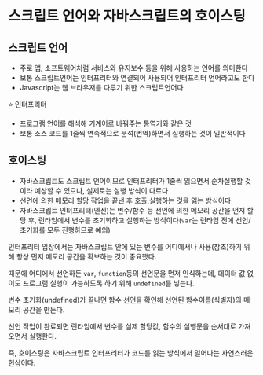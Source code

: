 # 스크립트 언어와 자바스크립트의 호이스팅

## 스크립트 언어

- 주로 앱, 소프트웨어처럼 서비스와 유지보수 등을 위해 사용하는 언어를 의미한다
- 보통 스크립트언어는 인터프리터와 연결되어 사용되어 인터프리터 언어라고도 한다
- Javascript는 웹 브라우저를 다루기 위한 스크립트언어다

⭐ 인터프리터

- 프로그램 언어를 해석해 기계어로 바꿔주는 통역기와 같은 것
- 보통 소스 코드를 1줄씩 연속적으로 분석(번역)하면서 실행하는 것이 일반적이다


## 호이스팅 

- 자바스크립트도 스크립트 언어이므로 인터프리터가 1줄씩 읽으면서 순차실행할 것이라 예상할 수 있으나, 실제로는 실행 방식이 다르다
- 선언에 의한 메모리 할당 작업을 끝낸 후 호출,실행하는 것을 읽는 방식이다
- 자바스크립트 인터프리터(엔진)는 변수/함수 등 선언에 의한 메모리 공간을 먼저 할당 후, 런타임에서 변수를 초기화하고 실행하는 방식이다(`var`는 런타임 전에 선언/초기화를 모두 진행하므로 예외)

인터프리터 입장에서는 자바스크립트 안에 있는 변수를 어디에서나 사용(참조)하기 위해 항상 먼저 메모리 공간을 확보하는 것이 중요했다. 

때문에 어디에서 선언하든 `var`, `function`등의 선언문을 먼저 인식하는데, 데이터 값 없이도 프로그램 실행이 가능하도록 하기 위해 `undefined`를 넣는다.

변수 초기화(undefined)가 끝나면 함수 선언을 확인해 선언된 함수이름(식별자)의 메모리 공간을 만든다.

선언 작업이 완료되면 런타임에서 변수를 실제 할당값, 함수의 실행문을 순서대로 가져오면서 실행한다.

즉, 호이스팅은 자바스크립트 인터프리터가 코드를 읽는 방식에서 일어나는 자연스러운 현상이다. 